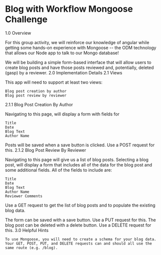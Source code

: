 # Blog with Workflow Mongoose Challenge

1.0 Overview

For this group activity, we will reinforce our knowledge of angular while getting some hands-on experience with Mongoose -- the ODM technology that allows our Node app to talk to our Mongo database!

We will be building a simple form-based interface that will allow users to create blog posts and have those posts reviewed and, potentially, deleted (gasp) by a reviewer.
2.0 Implementation Details
2.1 Views

This app will need to support at least two views:

    Blog post creation by author
    Blog post review by reviewer

2.1.1 Blog Post Creation By Author

Navigating to this page, will display a form with fields for

    Title
    Date
    Blog Text
    Author Name

Posts will be saved when a save button is clicked. Use a POST request for this.
2.1.2 Blog Post Review By Reviewer

Navigating to this page will give us a list of blog posts. Selecting a blog post, will display a form that includes all of the data for the blog post and some additional fields. All of the fields to include are:

    Title
    Date
    Blog Text
    Author Name
    Reviewer Comments

Use a GET request to get the list of blog posts and to populate the existing blog data.

The form can be saved with a save button. Use a PUT request for this. The blog post can be deleted with a delete button. Use a DELETE request for this.
3.0 Helpful Hints

    To use Mongoose, you will need to create a schema for your blog data.
    Your GET, POST, PUT, and DELETE requests can and should all use the same route (e.g. /blog).
